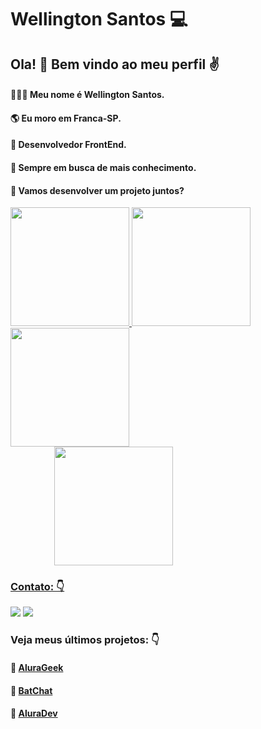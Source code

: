 # Wellington Santos :computer:

## Ola! :wave:  Bem vindo ao meu perfil ✌️
#### 👱🏼‍♂️ Meu nome é Wellington Santos.<br/>

#### 🌎 Eu moro em Franca-SP.<br/>

#### :dart: Desenvolvedor FrontEnd.<br/>

#### 🧠 Sempre em busca de mais conhecimento.

#### 🚀 Vamos desenvolver um projeto juntos? 

<div>
<a href="https://github.com/WSantos79">
<img height="190em" src="https://github-readme-stats.vercel.app/api?username=WSantos79&show_icons=true&theme=highcontrast&include_all_commits=true&count_private=true"/>
<img height="190em" src="https://github-readme-stats.vercel.app/api/top-langs/?username=WSantos79&layout=compact&langs_count=7&theme=highcontrast"/>
<img height="190em" align="left" src="https://github-readme-streak-stats.herokuapp.com/?user=WSantos79&theme=highcontrast"/>    
<img hspace="70" height="190em" src="https://user-images.githubusercontent.com/58752564/148697593-526e1c84-82d2-4f0e-b626-c6440c73b723.png"/>   
</div>   
   
### Contato: 👇
   
<a href = "mailto:wellingtonsantos7799@gmail.com"><img src="https://img.shields.io/badge/-Gmail-%23333?style=for-the-badge&logo=gmail&logoColor=white" target="_blank"></a>   <a href="https://www.linkedin.com/in/wellingtonsantos79/" target="_blank"><img src="https://img.shields.io/badge/-LinkedIn-%230077B5?style=for-the-badge&logo=linkedin&logoColor=white" target="_blank"></a> 
 
   


   
 ### Veja meus últimos projetos: 👇   
 #### :pushpin: [AluraGeek](https://github.com/WSantos79/AluraGeek)    
 #### :pushpin: [BatChat](https://github.com/WSantos79/BatChat)  
 #### :pushpin: [AluraDev](https://github.com/WSantos79/AluraDev)

 
